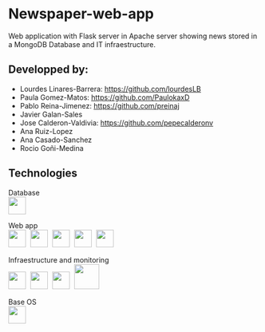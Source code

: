 # Newspaper-web-app
Web application with Flask server in Apache server showing news stored in a MongoDB Database  and IT infraestructure.  

## Developped by: 
- Lourdes Linares-Barrera: https://github.com/lourdesLB
- Paula Gomez-Matos: https://github.com/PaulokaxD
- Pablo Reina-Jimenez: https://github.com/preinaj 
- Javier Galan-Sales
- Jose Calderon-Valdivia: https://github.com/pepecalderonv
- Ana Ruiz-Lopez
- Ana Casado-Sanchez
- Rocio Goñi-Medina

## Technologies

Database    
<img src="https://cdn.jsdelivr.net/gh/devicons/devicon/icons/mongodb/mongodb-plain-wordmark.svg" width="35px"/> 

Web app    
<img src="https://cdn.jsdelivr.net/gh/devicons/devicon/icons/flask/flask-original-wordmark.svg" width="35px" style="padding-right:5px;"/>
<img src="https://cdn.jsdelivr.net/gh/devicons/devicon/icons/apache/apache-original-wordmark.svg" width="35px" style="padding-right:5px;"/>
<img src="https://cdn.jsdelivr.net/gh/devicons/devicon/icons/html5/html5-original-wordmark.svg" width="35px" style="padding-right:5px;"/> 
<img src="https://cdn.jsdelivr.net/gh/devicons/devicon/icons/javascript/javascript-original.svg" width="35px" style="padding-right:5px;"/>
<img src="https://cdn.jsdelivr.net/gh/devicons/devicon/icons/css3/css3-plain-wordmark.svg" width="35px" style="padding-right:5px;"/>

Infraestructure and monitoring    
<img src="https://camo.githubusercontent.com/21439e24ddd0195751bd0cca02c521e041b87de9c995bcef18c9083d4c1d0473/68747470733a2f2f7777772e70726f786d6f782e636f6d2f696d616765732f70726f786d6f782f50726f786d6f782d6c6f676f2d737461636b65642d38343070782e706e67" width="35px" style="padding-right:5px;"/>
<img src="https://cdn.jsdelivr.net/gh/devicons/devicon/icons/terraform/terraform-original-wordmark.svg" width="35px" style="padding-right:5px;"/>
<img src="https://linuxcontainers.org/static/img/containers.svg" width="35px" style="padding-right:5px;"/>
<img src="https://cdn.jsdelivr.net/gh/devicons/devicon/icons/nginx/nginx-original.svg" width="50px" style="padding-right:5px;"/>

Base OS   
<img src="https://cdn.jsdelivr.net/gh/devicons/devicon/icons/linux/linux-original.svg" width="35px"/>
